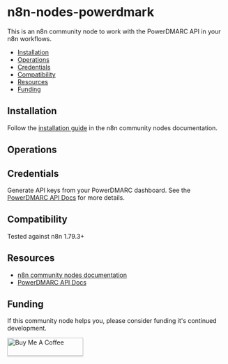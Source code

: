 # n8n-nodes-powerdmark

This is an n8n community node to work with the PowerDMARC API in your n8n workflows.

- [Installation](#installation)
- [Operations](#operations)
- [Credentials](#credentials)
- [Compatibility](#compatibility)
- [Resources](#resources)
- [Funding](#funding)

## Installation

Follow the [installation guide](https://docs.n8n.io/integrations/community-nodes/installation/) in the n8n community nodes documentation.

## Operations

## Credentials

Generate API keys from your PowerDMARC dashboard. See the [PowerDMARC API Docs](https://api.powerdmarc.com) for more details.

## Compatibility

Tested against n8n 1.79.3+

## Resources

* [n8n community nodes documentation](https://docs.n8n.io/integrations/community-nodes/)
* [PowerDMARC API Docs](https://api.powerdmarc.com)

## Funding

If this community node helps you, please consider funding it's continued development.

<a href="https://www.buymeacoffee.com/davejlong" target="_blank"><img src="https://www.buymeacoffee.com/assets/img/custom_images/orange_img.png" alt="Buy Me A Coffee" style="height: 41px !important;width: 174px !important;box-shadow: 0px 3px 2px 0px rgba(190, 190, 190, 0.5) !important;-webkit-box-shadow: 0px 3px 2px 0px rgba(190, 190, 190, 0.5) !important;" ></a>
